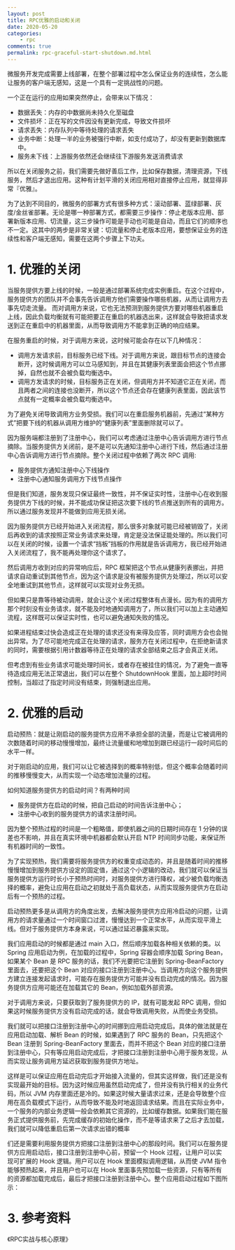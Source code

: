 ```yaml
---
layout: post
title: RPC优雅的启动和关闭
date: 2020-05-20
categories:
    - rpc
comments: true
permalink: rpc-graceful-start-shutdown.md.html
---
```


微服务开发完成需要上线部署，在整个部署过程中怎么保证业务的连续性，怎么能让服务的客户端无感知，这是一个具有一定挑战性的问题。

一个正在运行的应用如果突然停止，会带来以下情况：

- 数据丢失：内存的中数据尚未持久化至磁盘
- 文件损坏：正在写的文件因没有更新完成，导致文件损坏
- 请求丢失：内存队列中等待处理的请求丢失
- 业务中断：处理一半的业务被强行中断，如支付成功了，却没有更新到数据库中。
- 服务未下线：上游服务依然还会继续往下游服务发送消费请求

所以在关闭服务之前，我们需要先做好善后工作，比如保存数据，清理资源，下线服务，然后才退出应用。这种有计划平滑的关闭应用相对直接停止应用，就显得非常『优雅』。


为了达到不同目的，微服务的部署方式有很多种方式：滚动部署、蓝绿部署、灰度/金丝雀部署。无论是哪一种部署方式，都需要三步操作：停止老版本应用、部署新版本应用、切流量，这三步操作可能是手动也可能是自动，而且它们的顺序也不一定。这其中的两步是非常关键：切流量和停止老版本应用，要想保证业务的连续性和客户端无感知，需要在这两个步骤上下功夫。

# 1. 优雅的关闭

当服务提供方要上线的时候，一般是通过部署系统完成实例重启。在这个过程中，服务提供方的团队并不会事先告诉调用方他们需要操作哪些机器，从而让调用方去事先切走流量。
而对调用方来说，它也无法预测到服务提供方要对哪些机器重启上线，因此负载均衡就有可能把要正在重启的机器选出来，这样就会导致把请求发送到正在重启中的机器里面，从而导致调用方不能拿到正确的响应结果。

在服务重启的时候，对于调用方来说，这时候可能会存在以下几种情况：

- 调用方发请求前，目标服务已经下线。对于调用方来说，跟目标节点的连接会断开，这时候调用方可以立马感知到，并且在其健康列表里面会把这个节点挪掉，自然也就不会被负载均衡选中。
- 调用方发请求的时候，目标服务正在关闭，但调用方并不知道它正在关闭，而且两者之间的连接也没断开，所以这个节点还会存在健康列表里面，因此该节点就有一定概率会被负载均衡选中。

为了避免关闭导致调用方业务受损。我们可以在重启服务机器前，先通过“某种方式”把要下线的机器从调用方维护的“健康列表”里面删除就可以了。

因为服务端都注册到了注册中心，我们可以考虑通过注册中心告诉调用方进行节点摘除。当服务提供方关闭前，是不是可以先通知注册中心进行下线，然后通过注册中心告诉调用方进行节点摘除。整个关闭过程中依赖了两次 RPC 调用:

- 服务提供方通知注册中心下线操作
- 注册中心通知服务调用方下线节点操作

但是我们知道，服务发现只保证最终一致性，并不保证实时性，注册中心在收到服务提供方下线的时候，并不能成功保证把这次要下线的节点推送到所有的调用方。所以通过服务发现并不能做到应用无损关闭。

因为服务提供方已经开始进入关闭流程，那么很多对象就可能已经被销毁了，关闭后再收到的请求按照正常业务请求来处理，肯定是没法保证能处理的。所以我们可以在关闭的时候，设置一个请求“挡板”挡板的作用就是告诉调用方，我已经开始进入关闭流程了，我不能再处理你这个请求了。

然后调用方收到对应的异常响应后，RPC 框架把这个节点从健康列表挪出，并把请求自动重试到其他节点，因为这个请求是没有被服务提供方处理过，所以可以安全地重试到其他节点，这样就可以实现对业务无损。

但如果只是靠等待被动调用，就会让这个关闭过程整体有点漫长。因为有的调用方那个时刻没有业务请求，就不能及时地通知调用方了，所以我们可以加上主动通知流程，这样既可以保证实时性，也可以避免通知失败的情况。

如果进程结束过快会造成正在处理的请求还没有来得及应答，同时调用方会也会抛出异常。为了尽可能地完成正在处理的请求，服务方在关闭过程中，在拒绝新请求的同时，需要根据引用计数器等待正在处理的请求全部结束之后才会真正关闭。

但考虑到有些业务请求可能处理时间长，或者存在被挂住的情况，为了避免一直等待造成应用无法正常退出，我们可以在整个 ShutdownHook 里面，加上超时时间控制，当超过了指定时间没有结束，则强制退出应用。

# 2. 优雅的启动

启动预热：就是让刚启动的服务提供方应用不承担全部的流量，而是让它被调用的次数随着时间的移动慢慢增加，最终让流量缓和地增加到跟已经运行一段时间后的水平一样。

对于刚启动的应用，我们可以让它被选择到的概率特别低，但这个概率会随着时间的推移慢慢变大，从而实现一个动态增加流量的过程。

如何知道服务提供方的启动时间？有两种时间

- 服务提供方在启动的时候，把自己启动的时间告诉注册中心；
- 注册中心收到的服务提供方的请求注册时间。

因为整个预热过程的时间是一个粗略值，即使机器之间的日期时间存在 1 分钟的误差也不影响，并且在真实环境中机器都会默认开启 NTP 时间同步功能，来保证所有机器时间的一致性。

为了实现预热，我们需要将服务提供方的权重变成动态的，并且是随着时间的推移慢慢增加到服务提供方设定的固定值，通过这个小逻辑的改动，我们就可以保证当服务提供方运行时长小于预热时间时，对服务提供方进行降权，减少被负载均衡选择的概率，避免让应用在启动之初就处于高负载状态，从而实现服务提供方在启动后有一个预热的过程。

启动预热更多是从调用方的角度出发，去解决服务提供方应用冷启动的问题，让调用方的请求量通过一个时间窗口过渡，慢慢达到一个正常水平，从而实现平滑上线。但对于服务提供方本身来说，可以通过延迟暴露来实现。

我们应用启动的时候都是通过 main 入口，然后顺序加载各种相关依赖的类。以 Spring 应用启动为例，在加载的过程中，Spring 容器会顺序加载 Spring Bean，如果某个 Bean 是 RPC 服务的话，我们不光要把它注册到 Spring-BeanFactory 里面去，还要把这个 Bean 对应的接口注册到注册中心。当调用方向这个服务提供方建立连接发起请求时，可能存在服务提供方可能并没有启动完成的情况。因为服务提供方应用可能还在加载其它的 Bean，例如加载外部资源。

对于调用方来说，只要获取到了服务提供方的 IP，就有可能发起 RPC 调用，但如果这时候服务提供方没有启动完成的话，就会导致调用失败，从而使业务受损。

我们就可以把接口注册到注册中心的时间挪到应用启动完成后。具体的做法就是在应用启动加载、解析 Bean 的时候，如果遇到了 RPC 服务的 Bean，只先把这个 Bean 注册到 Spring-BeanFactory 里面去，而并不把这个 Bean 对应的接口注册到注册中心，只有等应用启动完成后，才把接口注册到注册中心用于服务发现，从而实现让服务调用方延迟获取到服务提供方地址。

这样是可以保证应用在启动完后才开始接入流量的，但其实这样做，我们还是没有实现最开始的目标。因为这时候应用虽然启动完成了，但并没有执行相关的业务代码，所以 JVM 内存里面还是冷的。如果这时候大量请求过来，还是会导致整个应用在高负载模式下运行，从而导致不能及时地返回请求结果。而且在实际业务中，一个服务的内部业务逻辑一般会依赖其它资源的，比如缓存数据。如果我们能在服务正式提供服务前，先完成缓存的初始化操作，而不是等请求来了之后才去加载，我们就可以降低重启后第一次请求出错的概率

们还是需要利用服务提供方把接口注册到注册中心的那段时间。我们可以在服务提供方应用启动后，接口注册到注册中心前，预留一个 Hook 过程，让用户可以实现可扩展的 Hook 逻辑。用户可以在 Hook 里面模拟调用逻辑，从而使 JVM 指令能够预热起来，并且用户也可以在 Hook 里面事先预加载一些资源，只有等所有的资源都加载完成后，最后才把接口注册到注册中心。整个应用启动过程如下图所示：



# 3. 参考资料

《RPC实战与核心原理》
